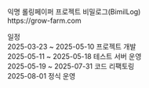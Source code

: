 <div>익명 롤링페이퍼 프로젝트 비밀로그(BimilLog)</div>
<div>https://grow-farm.com</div>
<p>
    <div>일정</div>
    <div>2025-03-23 ~ 2025-05-10 프로젝트 개발 </div>
    <div>2025-05-11 ~ 2025-05-18 테스트 서버 운영</div>
    <div>2025-05-19 ~ 2025-07-31 코드 리팩토링</div>
    <div>2025-08-01 정식 운영</div>
</p>
